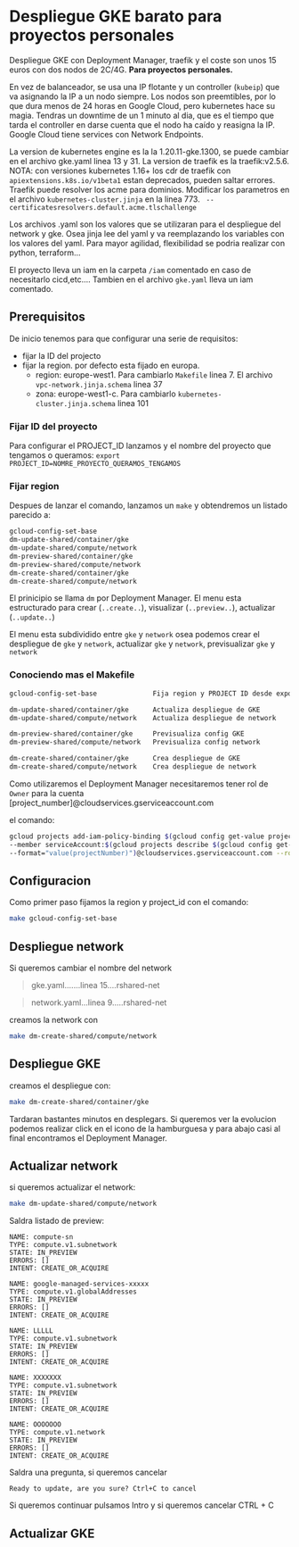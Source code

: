 # Despliegue GKE barato para proyectos personales
Despliegue GKE con Deployment Manager, traefik y el coste son unos 15 euros con dos nodos de 2C/4G. **Para proyectos personales.**

En vez de balanceador, se usa una IP flotante y un controller (`kubeip`) que va asignando la IP a un nodo siempre. Los nodos son preemtibles, por lo que dura menos de 24 horas en Google Cloud, pero kubernetes hace su magia. Tendras un downtime de un 1 minuto al dia, que es el tiempo que tarda el controller en darse cuenta que el nodo ha caído y reasigna la IP. Google Cloud tiene services con Network Endpoints.

La version de kubernetes engine es la la 1.20.11-gke.1300, se puede cambiar en el archivo gke.yaml linea 13 y 31.
La version de traefik es la traefik:v2.5.6. NOTA: con versiones kubernetes 1.16+ los cdr de traefik con `apiextensions.k8s.io/v1beta1` estan deprecados, pueden saltar errores.
Traefik puede resolver los acme para dominios. Modificar los parametros en el archivo `kubernetes-cluster.jinja` en la linea 773. ` --certificatesresolvers.default.acme.tlschallenge`

Los archivos .yaml son los valores que se utilizaran para el despliegue del network y gke. Osea jinja lee del yaml y va reemplazando los variables con los valores del yaml. Para mayor agilidad, flexibilidad se podria realizar con python, terraform...

El proyecto lleva un iam en la carpeta `/iam` comentado en caso de necesitarlo cicd,etc.... Tambien en el archivo `gke.yaml` lleva un iam comentado.

## Prerequisitos

De inicio tenemos para que configurar una serie de requisitos:

- fijar la ID del projecto
- fijar la region. por defecto esta fijado en europa.
  - region: europe-west1. Para cambiarlo `Makefile` linea 7. El archivo `vpc-network.jinja.schema` linea 37
  - zona: europe-west1-c. Para cambiarlo `kubernetes-cluster.jinja.schema` linea 101


### Fijar ID del proyecto
Para configurar el PROJECT_ID lanzamos y el nombre del proyecto que tengamos o queramos:
`export PROJECT_ID=NOMRE_PROYECTO_QUERAMOS_TENGAMOS`


### Fijar region
Despues de lanzar el comando, lanzamos un `make` y obtendremos un listado parecido a:

```Makefile
gcloud-config-set-base
dm-update-shared/container/gke
dm-update-shared/compute/network
dm-preview-shared/container/gke
dm-preview-shared/compute/network
dm-create-shared/container/gke
dm-create-shared/compute/network
```

El prinicipio se llama `dm` por Deployment Manager. El menu esta estructurado para crear (`..create..`), visualizar (`..preview..`), actualizar (`..update..`)

El menu esta subdividido entre `gke` y `network` osea podemos crear el despliegue de `gke` y `network`, actualizar `gke` y `network`, previsualizar `gke` y `network`

### Conociendo mas el Makefile 

```Makefile
gcloud-config-set-base              Fija region y PROJECT ID desde export

dm-update-shared/container/gke      Actualiza despliegue de GKE
dm-update-shared/compute/network    Actualiza despliegue de network

dm-preview-shared/container/gke     Previsualiza config GKE
dm-preview-shared/compute/network   Previsualiza config network

dm-create-shared/container/gke      Crea despliegue de GKE
dm-create-shared/compute/network    Crea despliegue de network
```

Como utilizaremos el Deployment Manager necesitaremos tener rol de `Owner` para la cuenta [project_number]@cloudservices.gserviceaccount.com

el comando:
```bash
gcloud projects add-iam-policy-binding $(gcloud config get-value project) \
--member serviceAccount:$(gcloud projects describe $(gcloud config get-value project) \
--format="value(projectNumber)")@cloudservices.gserviceaccount.com --role roles/owner
```

## Configuracion

Como primer paso fijamos la region y project_id con el comando:

```bash
make gcloud-config-set-base
```


## Despliegue network


Si queremos cambiar el nombre del network

> gke.yaml.......linea 15....rshared-net

> network.yaml...linea 9.....rshared-net

creamos la network con 

```bash
make dm-create-shared/compute/network
```

## Despliegue GKE

creamos el despliegue con:

```bash
make dm-create-shared/container/gke
```

Tardaran bastantes minutos en desplegars. Si queremos ver la evolucion podemos realizar click en el icono de la hamburguesa y para abajo casi al final encontramos el Deployment Manager.

## Actualizar network

si queremos actualizar el network:

```bash
make dm-update-shared/compute/network
```

Saldra listado de preview:

```
NAME: compute-sn
TYPE: compute.v1.subnetwork
STATE: IN_PREVIEW
ERRORS: []
INTENT: CREATE_OR_ACQUIRE

NAME: google-managed-services-xxxxx
TYPE: compute.v1.globalAddresses
STATE: IN_PREVIEW
ERRORS: []
INTENT: CREATE_OR_ACQUIRE

NAME: LLLLL
TYPE: compute.v1.subnetwork
STATE: IN_PREVIEW
ERRORS: []
INTENT: CREATE_OR_ACQUIRE

NAME: XXXXXXX
TYPE: compute.v1.subnetwork
STATE: IN_PREVIEW
ERRORS: []
INTENT: CREATE_OR_ACQUIRE

NAME: OOOOOOO
TYPE: compute.v1.network
STATE: IN_PREVIEW
ERRORS: []
INTENT: CREATE_OR_ACQUIRE
```

Saldra una pregunta, si queremos cancelar

`Ready to update, are you sure? Ctrl+C to cancel`

Si queremos continuar pulsamos Intro y si queremos cancelar CTRL + C

## Actualizar GKE
